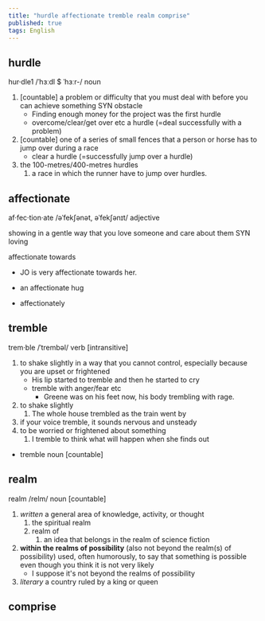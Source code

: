 ```yaml
---
title: "hurdle affectionate tremble realm comprise"
published: true
tags: English
---
```


## hurdle

hur·dle1 /ˈhɜːdl $ ˈhɜːr-/ noun

1. [countable] a problem or difficulty that you must deal with before you can
   achieve something SYN obstacle
   - Finding enough money for the project was the first hurdle
   - overcome/clear/get over etc a hurdle (=deal successfully with a problem)
2. [countable] one of a series of small fences that a person or horse has to
   jump over during a race
   - clear a hurdle (=successfully jump over a hurdle)
3. the 100-metres/400-metres hurdles
   1. a race in which the runner have to jump over hurdles.

## affectionate

af·fec·tion·ate /əˈfekʃənət, əˈfekʃənɪt/ adjective

showing in a gentle way that you love someone and care about them SYN loving

affectionate towards

- JO is very affectionate towards her.

- an affectionate hug

- affectionately

## tremble

trem·ble /ˈtrembəl/ verb [intransitive]

1. to shake slightly in a way that you cannot control, especially because you
   are upset or frightened
   - His lip started to tremble and then he started to cry
   - tremble with anger/fear etc
     - Greene was on his feet now, his body trembling with rage.
2. to shake slightly
   1. The whole house trembled as the train went by
3. if your voice tremble, it sounds nervous and unsteady
4. to be worried or frightened about something
   1. I tremble to think what will happen when she finds out

- tremble noun [countable]

## realm

realm /relm/ noun [countable]

1. *written* a general area of knowledge, activity, or thought
   1. the spiritual realm
   2. realm of
      1. an idea that belongs in the realm of science fiction
2. **within the realms of possibility** (also not beyond the realm(s) of
   possibility) used, often humorously, to say that something is possible even
   though you think it is not very likely
   - I suppose it's not beyond the realms of possibility
3. *literary* a country ruled by a king or queen

## comprise
